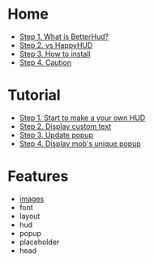 # Home
- [Step 1. What is BetterHud?](https://github.com/toxicity188/BetterHud/wiki/What-is-BetterHud%3F)
- [Step 2. vs HappyHUD](https://github.com/toxicity188/BetterHud/wiki/vs-HappyHUD)
- [Step 3. How to install](https://github.com/toxicity188/BetterHud/wiki/How-to-install)
- [Step 4. Caution](https://github.com/toxicity188/BetterHud/wiki/Caution)

# Tutorial
- [Step 1. Start to make a your own HUD](https://github.com/toxicity188/BetterHud/wiki/Start-to-make-a-your-own-HUD)
- [Step 2. Display custom text](https://github.com/toxicity188/BetterHud/wiki/Display-custom-text)
- [Step 3. Update popup](https://github.com/toxicity188/BetterHud/wiki/Update-popup)
- [Step 4. Display mob's unique popup](https://github.com/toxicity188/BetterHud/wiki/Display-mob's-unique-popup)

# Features
- [images](https://github.com/toxicity188/BetterHud/wiki/images)
- font
- layout
- hud
- popup
- placeholder
- head